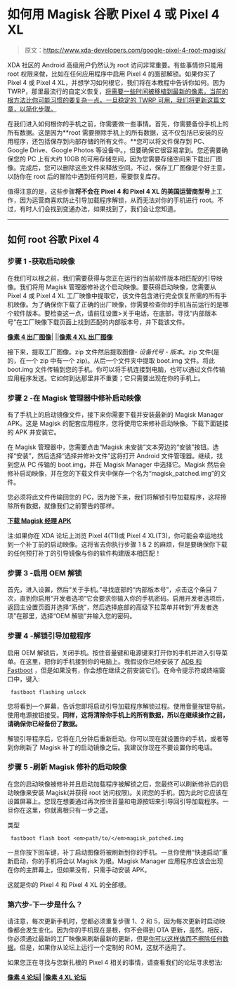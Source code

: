 # 如何用 Magisk 谷歌 Pixel 4 或 Pixel 4 XL

> 原文：<https://www.xda-developers.com/google-pixel-4-root-magisk/>

XDA 社区的 Android 高级用户仍然认为 root 访问非常重要。有些事情你只能用 root 权限来做，比如在任何应用程序中启用 Pixel 4 的面部解锁。如果你买了 Pixel 4 或 Pixel 4 XL，并想学习如何根它，我们将在本教程中告诉你如何。因为 TWRP，那里最流行的自定义恢复，[将需要一些时间被移植到最新的像素，当前的根方法比你可能习惯的要复杂一点。一旦稳定的 TWRP 可用，我们将更新这篇文章，以简化步骤。](https://www.xda-developers.com/twrp-lead-explains-android-10-support-custom-recovery/)

在我们进入如何根你的手机之前，你需要做一些事情。首先，你需要备份手机上的所有数据。这是因为**root 需要擦除手机上的所有数据，这不仅包括已安装的应用程序，还包括保存到内部存储的所有文件。**您可以将文件保存到 PC、Google Drive、Google Photos 等设备中。，但要确保它很容易拿到。您还需要确保您的 PC 上有大约 10GB 的可用存储空间，因为您需要存储空间来下载出厂图像。完成后，您可以删除这些文件来释放空间。不过，保存工厂图像是个好主意，以防你在 root 后的冒险中遇到任何问题，需要恢复库存。

值得注意的是，这些步骤**将不会在 Pixel 4 和 Pixel 4 XL 的美国运营商型号**上工作，因为运营商喜欢防止引导加载程序解锁，从而无法对你的手机进行 root。不过，有时人们会找到变通办法，如果找到了，我们会让您知道。

* * *

## 如何 root 谷歌 Pixel 4

### 步骤 1 -获取启动映像

在我们可以根之前，我们需要获得与您正在运行的当前软件版本相匹配的引导映像。我们将用 Magisk 管理器修补这个启动映像。要获得启动映像，您需要从 Pixel 4 或 Pixel 4 XL 工厂映像中提取它，该文件包含进行完全恢复所需的所有手机映像。为了确保你下载了正确的出厂映像，你需要检查你的手机当前运行的是哪个软件版本。要检查这一点，请前往设置>关于电话。在底部，寻找“内部版本号”在工厂映像下载页面上找到匹配的内部版本号，并下载该文件。

[**像素 4 出厂图像**](https://developers.google.com/android/images#flame)| |[|**像素 4 XL 出厂图像**](https://developers.google.com/android/images#coral)

接下来，提取工厂图像。zip 文件然后提取图像- *设备代号* - *版本*。zip 文件(是的，在一个 zip 中有一个 zip)。从后一个文件夹中提取 boot.img 文件。将此 boot.img 文件传输到您的手机。你可以将手机连接到电脑，也可以通过文件传输应用程序发送。它如何到达那里并不重要；它只需要出现在你的手机上。

### 步骤 2 -在 Magisk 管理器中修补启动映像

有了手机上的启动镜像文件，接下来你需要下载并安装最新的 Magisk Manager APK。这是 Magisk 的配套应用程序，您将使用它来修补启动映像。下载下面链接的 APK 并安装它。

在 Magisk 管理器中，您需要点击“Magisk 未安装”文本旁边的“安装”按钮。选择“安装”，然后选择“选择并修补文件”这将打开 Android 文件管理器。继续，找到您从 PC 传输的 boot.img，并在 Magisk Manager 中选择它。Magisk 然后会修补启动映像，并在您的下载文件夹中保存一个名为“magisk_patched.img”的文件。

您必须将此文件传输回您的 PC，因为接下来，我们将解锁引导加载程序，这将擦除所有数据，就像我们之前警告的那样。

[**下载 Magisk 经理 APK**](https://github.com/topjohnwu/Magisk/releases/download/manager-v7.3.5/MagiskManager-v7.3.5.apk)

注:如果你在 XDA 论坛上浏览 Pixel 4(T1)或 Pixel 4 XL(T3)，你可能会幸运地找到一个补丁前的启动映像。这将省去你执行步骤 1 & 2 的麻烦，但是要确保你下载的任何预打补丁的引导镜像与你的软件构建版本相匹配！

### 步骤 3 -启用 OEM 解锁

首先，进入设置，然后“关于手机。”寻找底部的“内部版本号”，点击这个条目 7 次，直到你启用“开发者选项”它会要求你输入你的手机密码。启用开发者选项后，返回主设置页面并选择“系统”，然后选择底部的高级下拉菜单并转到“开发者选项”在那里，选择“OEM 解锁”并输入您的密码。

### 步骤 4 -解锁引导加载程序

启用 OEM 解锁后，关闭手机。按住音量键和电源键来打开你的手机并进入引导菜单。在这里，把你的手机接到你的电脑上。我假设你已经安装了 [ADB 和 Fastboot](https://www.xda-developers.com/install-adb-windows-macos-linux/) ，但是如果没有，你会想在继续之前安装它们。在命令提示符或终端窗口中，键入:

```
 fastboot flashing unlock 
```

您将看到一个屏幕，告诉您即将启动引导加载程序解锁过程。使用音量按钮导航，使用电源按钮接受。**同样，这将清除你手机上的所有数据，所以在继续操作之前，请确保你已经备份了数据。**

解锁引导程序后，它将在几分钟后重新启动。你可以现在就设置你的手机，或者等到你刷新了 Magisk 补丁的启动镜像之后。我建议你现在不要设置你的电话。

### 步骤 5 -刷新 Magisk 修补的启动映像

在您的启动映像被修补并且启动加载程序被解锁之后，您最终可以刷新修补后的启动映像来安装 Magisk(并获得 root 访问权限)。关闭您的手机，因为此时它应该在设置屏幕上。您现在想要通过再次按住音量和电源按钮来引导回引导加载程序。一旦你在这里，你就离根只有一步之遥。

类型

```
 fastboot flash boot <em>path/to/</em>magisk_patched.img 
```

一旦你按下回车键，补丁启动图像将被刷新到你的手机。一旦你使用“快速启动”重新启动，你的手机将会以 Magisk 为根。Magisk Manager 应用程序应该会出现在你的主屏幕上，但如果没有，只需手动安装 APK。

这就是你的 Pixel 4 和 Pixel 4 XL 的全部根。

### 第六步-下一步是什么？

请注意，每次更新手机时，您都必须重复步骤 1、2 和 5，因为每次更新时启动映像都会发生变化。因为你的手机现在是根，你不会得到 OTA 更新，虽然。相反，你必须通过最新的工厂映像来刷新最新的更新，但是[你可以这样做而不擦除任何数据](https://www.xda-developers.com/flash-monthly-security-update-google-pixel/)。但是，如果你从论坛上运行一个定制的 ROM，这就不适用了。

如果您正在寻找与您新扎根的 Pixel 4 相关的事情，请查看我们的论坛寻求想法:

**[像素 4 论坛](https://forum.xda-developers.com/pixel-4)| |[像素 4 XL 论坛](https://forum.xda-developers.com/pixel-4-xl)**